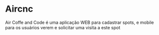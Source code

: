 # Aircnc
Air Coffe and Code é uma aplicação WEB para cadastrar spots, e mobile para os usuários verem e solicitar uma visita a este spot
